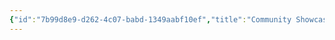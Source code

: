```yaml
---
{"id":"7b99d8e9-d262-4c07-babd-1349aabf10ef","title":"Community Showcase","description":"Cool tools and extension by and for the Quartz Community.","publish":true,"date_created":"Sunday, October 13th 2024, 12:07:34 pm","date_modified":"Sunday, November 3rd 2024, 8:30:23 pm","editing_lock":true,"live_preview":true,"cssclasses":["mado-heading","index-page","hide-date"],"path":"Quartz/Community Showcase/index.md","permalink":"/quartz/community-showcase/index/","PassFrontmatter":true}
---
```




